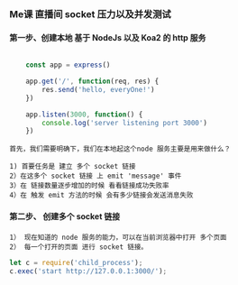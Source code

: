 ### Me课 直播间 socket 压力以及并发测试 

#### 第一步、创建本地 基于 NodeJs 以及 Koa2 的 http 服务

```javascript

    const app = express()

    app.get('/', function(req, res) {
        res.send('hello, everyOne!')
    })

    app.listen(3000, function() {
        console.log('server listening port 3000')
    })

```

    首先，我们需要明确下，我们在本地起这个node 服务主要是用来做什么？

    1) 首要任务是 建立 多个 socket 链接
    2）在这多个 socket 链接 上 emit 'message' 事件
    3）在 链接数量逐步增加的时候 看看链接成功失败率
    4）在 触发 emit 方法的时候 会有多少链接会发送消息失败

#### 第二步、 创建多个 socket 链接

    1） 现在知道的 node 服务的能力，可以在当前浏览器中打开 多个页面
    2） 每一个打开的页面 进行 socket 链接。

```javascript
let c = require('child_process');
c.exec('start http://127.0.0.1:3000/');
```